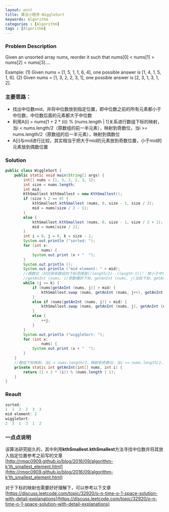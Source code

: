 ```yaml
---
layout: post
title: 算法小程序-WiggleSort
keywords: Algorithm
categories : [Algorithm]
tags : [Algorithm]
---
```


### Problem Description
Given an unsorted array nums, reorder it such that nums[0] < nums[1] > nums[2] < nums[3].... 

Example:
(1) Given nums = [1, 5, 1, 1, 6, 4], one possible answer is [1, 4, 1, 5, 1, 6].
(2) Given nums = [1, 3, 2, 2, 3, 1], one possible answer is [2, 3, 1, 3, 1, 2]. 

### 主要思路：
* 找出中位数mid，并将中位数放到指定位置，即中位数之前的所有元素都小于中位数，中位数后面的元素都大于中位数
* 利用A[i] = nums[1 + 2 * (i)) % (nums.length | 1]关系进行数组下标的映射，当i < nums.length/2（原数组的前一半元素），映射到奇数位，当i >= nums.length/2（原数组的后一半元素），映射到偶数位
* A[i]与mid进行比较，其实相当于把大于mid的元素放到奇数位置，小于mid的元素放到偶数位置

### Solution

```java
public class WiggleSort {
    public static void main(String[] args) {
        int[] nums = {1, 3, 2, 2, 3, 1};
        int size = nums.length;
        int mid;
        KthSmallest kthSmallest = new KthSmallest();
        if (size % 2 == 0) {
            kthSmallest.kthSmallest (nums, 0, size - 1, size / 2);
            mid = nums[size / 2 - 1];
        }
        else {
            kthSmallest.kthSmallest (nums, 0, size - 1, size / 2 + 1);
            mid = nums[size / 2];
        }
        int i = 0, j = 0, k = size - 1;
        System.out.println ("sorted: ");
        for (int x:
                nums) {
            System.out.print (x + "  ");
        }
        System.out.println ();
        System.out.println ("mid element: " + mid);
        //偶数位（对应原来数组的下标范围是[(length/2)--(length-1)]）：放小于中位数的元素    奇数位（对应原来数组的下标范围是[0--(length/2 - 1)]）：放大于中位数的元素
        //getAnInt (nums, i)奇数槽的下标，getAnInt (nums, j)当前下标，getAnInt (nums, k)偶数槽的下标
        while (j <= k) {
            if (nums[getAnInt (nums, j)] > mid) {
                kthSmallest.swap (nums, getAnInt (nums, j++), getAnInt (nums, i++));
            }
            else if (nums[getAnInt (nums, j)] < mid) {
                kthSmallest.swap (nums, getAnInt (nums, j), getAnInt (nums, k--));
            }
            else {
                ++j;
            }
        }
        System.out.println ("wiggleSort: ");
        for (int x:
                nums) {
            System.out.print (x + "  ");
        }
    }
    //数组下标映射，当i < nums.length/2，映射到奇数位，当i >= nums.length/2，映射到偶数位
    private static int getAnInt(int[] nums, int i) {
        return (1 + 2 * (i)) % (nums.length | 1);
    }
}
```

### Reault

```java
sorted: 
1  1  2  2  3  3  
mid element: 2
wiggleSort: 
2  3  1  3  1  2
```

### 一点点说明

该算法研究挺久的，其中利用**kthSmallest.kthSmallest**方法寻找中位数并将其放入指定位置参考之前写的文章
[http://rmqc0909.github.io/blog/2016/09/algorithm-k'th_smallest_element.html](http://rmqc0909.github.io/blog/2016/09/algorithm-k'th_smallest_element.html)

对于下标的映射也需要好好理解下，可以参考以下文章
[https://discuss.leetcode.com/topic/32920/o-n-time-o-1-space-solution-with-detail-explanations](https://discuss.leetcode.com/topic/32920/o-n-time-o-1-space-solution-with-detail-explanations)